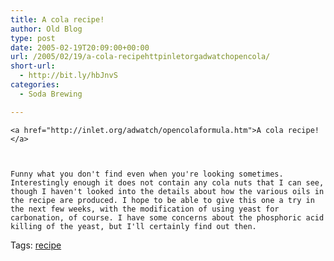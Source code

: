 ```yaml
---
title: A cola recipe!
author: Old Blog
type: post
date: 2005-02-19T20:09:00+00:00
url: /2005/02/19/a-cola-recipehttpinletorgadwatchopencola/
short-url:
  - http://bit.ly/hbJnvS
categories:
  - Soda Brewing

---
```

<div class='microid-http+http:sha1:41f9b4aaa6c0a085be4fa5859d2048f5e3966943'>
  
    <a href="http://inlet.org/adwatch/opencolaformula.htm">A cola recipe!</a>
  
  
  
    Funny what you don't find even when you're looking sometimes. Interestingly enough it does not contain any cola nuts that I can see, though I haven't looked into the details about how the various oils in the recipe are produced. I hope to be able to give this one a try in the next few weeks, with the modification of using yeast for carbonation, of course. I have some concerns about the phosphoric acid killing of the yeast, but I'll certainly find out then.
  
</div>

<div class="st-post-tags">
  Tags: <a href="http://www.cavort.org/tag/recipe/" title="recipe" rel="tag">recipe</a><br />
</div>